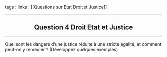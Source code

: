 tags : 
links : [[Questions sur Etat Droit et Justice]]

****

<h2 style="text-align: center;"> Question 4 Droit Etat et Justice </h2>

****

Quel sont les dangers d’une justice réduite à  une stricte  égalité,  et comment peut-on y remédier ? (Développez quelques exemples)